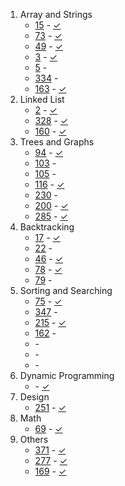 1. Array and Strings  
    + [15](https://leetcode.com/problems/3sum/description/) - [✓]()
    + [73](https://leetcode.com/problems/set-matrix-zeroes/description/) - [✓]()
    + [49](https://leetcode.com/problems/group-anagrams/description/) - [✓]()
    + [3](https://leetcode.com/problems/longest-substring-without-repeating-characters/description/) - [✓]()
    + [5](https://leetcode.com/problems/longest-palindromic-substring/description/) - []()
    + [334](https://leetcode.com/problems/increasing-triplet-subsequence/description/) - []()
    + [163](https://leetcode.com/problems/missing-ranges/description/) - [✓]()
2. Linked List
    + [2](https://leetcode.com/problems/add-two-numbers/description/) - [✓](https://github.com/ryancheunggit/Leetcode_solutions/tree/master/algorithms/2_Add_Two_Numbers)
    + [328](https://leetcode.com/problems/odd-even-linked-list/description/) - [✓]()
    + [160](https://leetcode.com/problems/intersection-of-two-linked-lists/description/) - [✓](https://github.com/ryancheunggit/Leetcode_solutions/tree/master/algorithms/160_Intersection_of_Two_Linked_Lists)
3. Trees and Graphs
    + [94](https://leetcode.com/problems/binary-tree-inorder-traversal/description/) - [✓](https://github.com/ryancheunggit/Leetcode_solutions/tree/master/algorithms/94_Binary_Tree_Inorder_Traversal)
    + [103](https://leetcode.com/problems/binary-tree-zigzag-level-order-traversal/description/) - []()
    + [105](https://leetcode.com/problems/construct-binary-tree-from-preorder-and-inorder-traversal/description/) - []()
    + [116](https://leetcode.com/problems/populating-next-right-pointers-in-each-node/description/) - [✓]()
    + [230](https://leetcode.com/problems/kth-smallest-element-in-a-bst/description/) - []()
    + [200](https://leetcode.com/problems/number-of-islands/) - [✓](https://github.com/ryancheunggit/Leetcode_solutions/tree/master/algorithms/200_Number_of_Islands)
    + [285](https://leetcode.com/problems/inorder-successor-in-bst/description/) - [✓]() 
4. Backtracking  
    + [17](https://leetcode.com/problems/letter-combinations-of-a-phone-number/description/) - [✓](https://github.com/ryancheunggit/Leetcode_solutions/tree/master/algorithms/17_Letter_Combinations_of_a_Phone_Number)
    + [22](https://leetcode.com/problems/generate-parentheses/description/) - []()
    + [46](https://leetcode.com/problems/permutations/description/) - [✓](https://github.com/ryancheunggit/Leetcode_solutions/tree/master/algorithms/46_Permutations)
    + [78](https://leetcode.com/problems/subsets/description/) - [✓]()    
    + [79](https://leetcode.com/problems/word-search/description/) - []()
5. Sorting and Searching
    + [75](https://leetcode.com/problems/sort-colors/description/) - [✓]()
    + [347](https://leetcode.com/problems/top-k-frequent-elements/description/) - []()
    + [215](https://leetcode.com/problems/kth-largest-element-in-an-array/description/) - [✓]()
    + [162](https://leetcode.com/problems/find-peak-element/description/) - []()
    + []() - []()
    + []() - []()
    + []() - []()
6. Dynamic Programming 
    + []() - [✓]()
7. Design
    + [251](https://leetcode.com/problems/flatten-2d-vector/description/) - [✓]()
8. Math
    + [69](https://leetcode.com/problems/sqrtx/description/) - [✓]()
9. Others
    + [371](https://leetcode.com/problems/sum-of-two-integers/description/) - [✓]()
    + [277](https://leetcode.com/problems/find-the-celebrity/description/) - [✓]()
    + [169](https://leetcode.com/problems/majority-element/description/) - [✓]()